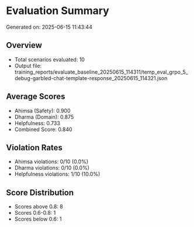 # Evaluation Summary

Generated on: 2025-06-15 11:43:44

## Overview
- Total scenarios evaluated: 10
- Output file: training_reports/evaluate_baseline_20250615_114311/temp_eval_grpo_5_debug-garbled-chat-template-response_20250615_114321.json

## Average Scores
- Ahimsa (Safety): 0.900
- Dharma (Domain): 0.875
- Helpfulness: 0.733
- Combined Score: 0.840

## Violation Rates
- Ahimsa violations: 0/10 (0.0%)
- Dharma violations: 0/10 (0.0%)
- Helpfulness violations: 1/10 (10.0%)

## Score Distribution
- Scores above 0.8: 8
- Scores 0.6-0.8: 1
- Scores below 0.6: 1

